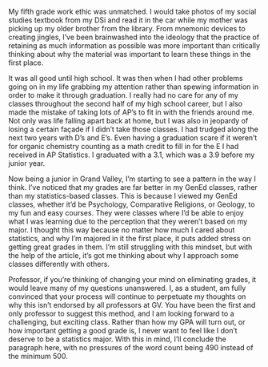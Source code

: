   My fifth grade work ethic was unmatched. I would take photos of my social studies textbook from my DSi and read it in the car while my mother was picking up my older brother from the library. From mnemonic devices to creating jingles, I’ve been brainwashed into the ideology that the practice of retaining as much information as possible was more important than critically thinking about why the material was important to learn these things in the first place. 

  It was all good until high school. It was then when I had other problems going on in my life grabbing my attention rather than spewing information in order to make it through graduation. I really had no care for any of my classes throughout the second half of my high school career, but I also made the mistake of taking lots of AP’s to fit in with the friends around me. Not only was life falling apart back at home, but I was also in jeopardy of losing a certain façade if I didn’t take those classes. I had trudged along the next two years with D’s and E’s. Even having a graduation scare if it weren’t for organic chemistry counting as a math credit to fill in for the E I had received in AP Statistics. I graduated with a 3.1, which was a 3.9 before my junior year. 

  Now being a junior in Grand Valley, I’m starting to see a pattern in the way I think. I’ve noticed that my grades are far better in my GenEd classes, rather than my statistics-based classes. This is because I viewed my GenEd classes, whether it’d be Psychology, Comparative Religions, or Geology, to my fun and easy courses. They were classes where I’d be able to enjoy what I was learning due to the perception that they weren’t based on my major. I thought this way because no matter how much I cared about statistics, and why I’m majored in it the first place, it puts added stress on getting great grades in them. I’m still struggling with this mindset, but with the help of the article, it’s got me thinking about why I approach some classes differently with others. 

  Professor, if you’re thinking of changing your mind on eliminating grades, it would leave many of my questions unanswered. I, as a student, am fully convinced that your process will continue to perpetuate my thoughts on why this isn’t endorsed by all professors at GV. You have been the first and only professor to suggest this method, and I am looking forward to a challenging, but exciting class. Rather than how my GPA will turn out, or how important getting a good grade is, I never want to feel like I don’t deserve to be a statistics major. With this in mind, I’ll conclude the paragraph here, with no pressures of the word count being 490 instead of the minimum 500.
